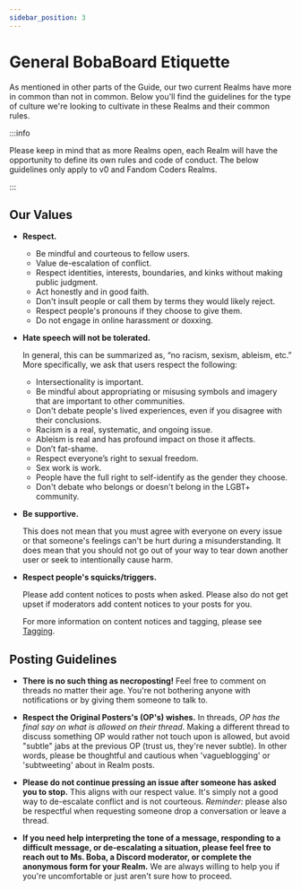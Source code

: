 ```yaml
---
sidebar_position: 3
---
```


# General BobaBoard Etiquette

As mentioned in other parts of the Guide, our two current Realms have more in common than not in common. Below you'll find the guidelines for the type of culture we're looking to cultivate in these Realms and their common rules.

:::info

Please keep in mind that as more Realms open, each Realm will have the opportunity to define its own rules and code of conduct. The below guidelines only apply to v0 and Fandom Coders Realms.

:::

## Our Values
- **Respect.**
  - Be mindful and courteous to fellow users.
  - Value de-escalation of conflict.
  - Respect identities, interests, boundaries, and kinks without making public judgment.
  - Act honestly and in good faith.
  - Don't insult people or call them by terms they would likely reject.
  - Respect people's pronouns if they choose to give them.
  - Do not engage in online harassment or doxxing.

- **Hate speech will not be tolerated.**

  In general, this can be summarized as, “no racism, sexism, ableism, etc.” More specifically, we ask that users respect the following:
  - Intersectionality is important.
  - Be mindful about appropriating or misusing symbols and imagery that are important to other communities.
  - Don't debate people's lived experiences, even if you disagree with their conclusions.
  - Racism is a real, systematic, and ongoing issue.
  - Ableism is real and has profound impact on those it affects.
  - Don’t fat-shame.
  - Respect everyone’s right to sexual freedom.
  - Sex work is work.
  - People have the full right to self-identify as the gender they choose.
  - Don't debate who belongs or doesn't belong in the LGBT+ community.

- **Be supportive.**

  This does not mean that you must agree with everyone on every issue or that someone's feelings can't be hurt during a misunderstanding. It does mean that you should not go out of your way to tear down another user or seek to intentionally cause harm.

- **Respect people's squicks/triggers.**

  Please add content notices to posts when asked. Please also do not get upset if moderators add content notices to your posts for you.

  For more information on content notices and tagging, please see [Tagging](/docs/users/howto/tagging).


## Posting Guidelines
- **There is no such thing as necroposting!** Feel free to comment on threads no  matter their age. You're not bothering anyone with notifications or by giving them someone to talk to.

- **Respect the Original Posters's (OP's) wishes.** In threads, *OP has the final say on what is allowed on their thread*. Making a different thread to discuss something OP would rather not touch upon is allowed, but avoid "subtle" jabs at the previous OP (trust us, they're never subtle). In other words, please be thoughtful and cautious when 'vagueblogging' or 'subtweeting' about in Realm posts.

- **Please do not continue pressing an issue after someone has asked you to stop.** This aligns with our respect value. It's simply not a good way to de-escalate conflict and is not courteous. *Reminder:* please also be respectful when requesting someone drop a conversation or leave a thread.

- **If you need help interpreting the tone of a message, responding to a difficult message, or de-escalating a situation, please feel free to reach out to Ms. Boba, a Discord moderator, or complete the anonymous form for your Realm.** We are always willing to help you if you're uncomfortable or just aren't sure how to proceed.
